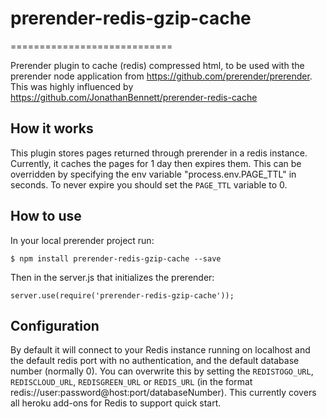 # prerender-redis-gzip-cache
============================

Prerender plugin to cache (redis) compressed html, to be used with the prerender node application from https://github.com/prerender/prerender. This was highly influenced by https://github.com/JonathanBennett/prerender-redis-cache

How it works
------------

This plugin stores pages returned through prerender in a redis instance. Currently, it caches the pages for 1 day then expires them. This can be overridden by specifying the env variable "process.env.PAGE_TTL" in seconds. To never expire you should set the `PAGE_TTL` variable to 0.

How to use
----------

In your local prerender project run:

    $ npm install prerender-redis-gzip-cache --save
    
Then in the server.js that initializes the prerender:

    server.use(require('prerender-redis-gzip-cache'));

Configuration
-------------

By default it will connect to your Redis instance running on localhost and the default redis port with no authentication, and the default database number (normally 0). You can overwrite this by setting the `REDISTOGO_URL`, `REDISCLOUD_URL`, `REDISGREEN_URL` or `REDIS_URL` (in the format redis://user:password@host:port/databaseNumber). This currently covers all heroku add-ons for Redis to support quick start.